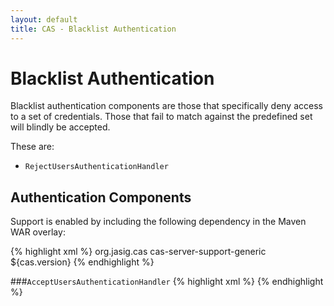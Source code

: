 ```yaml
---
layout: default
title: CAS - Blacklist Authentication
---
```


# Blacklist Authentication
Blacklist authentication components are those that specifically deny access to a set of credentials. Those that fail to match against the predefined set will blindly be accepted.
 
These are:

* `RejectUsersAuthenticationHandler`


## Authentication Components
Support is enabled by including the following dependency in the Maven WAR overlay:

{% highlight xml %}
    <dependency>
      <groupId>org.jasig.cas</groupId>
      <artifactId>cas-server-support-generic</artifactId>
      <version>${cas.version}</version>
    </dependency>
{% endhighlight %}

###`AcceptUsersAuthenticationHandler`
{% highlight xml %}
<bean class="org.jasig.cas.adaptors.generic.RejectUsersAuthenticationHandler">
    <property name="users">
       <map>
          <entry key="scott" value="password" />
       </map>
    </property>
</bean>
{% endhighlight %}
